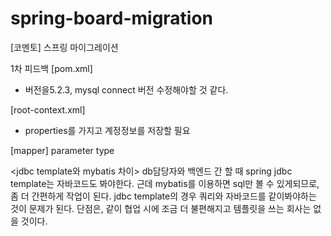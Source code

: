 # spring-board-migration
[코멘토] 스프링 마이그레이션



1차 피드백
[pom.xml]
- 버전을5.2.3, mysql connect 버전 수정해야할 것 같다. 

[root-context.xml] 
 - properties를 가지고 계정정보를 저장할 필요

 
[mapper]
parameter type


<jdbc template와 mybatis 차이> 
db담당자와 백엔드 간 할 때 spring jdbc template는 자바코드도 봐야한다.
 근데 mybatis를 이용하면 sql만 볼 수 있게되므로,  좀 더 간편하게 작업이 된다.
jdbc template의 경우 쿼리와 자바코드를 같이봐야하는 것이 문제가 된다.
단점은, 같이 협업 시에 조금 더 불편해지고 템플릿을 쓰는 회사는 없을 것이다. 
